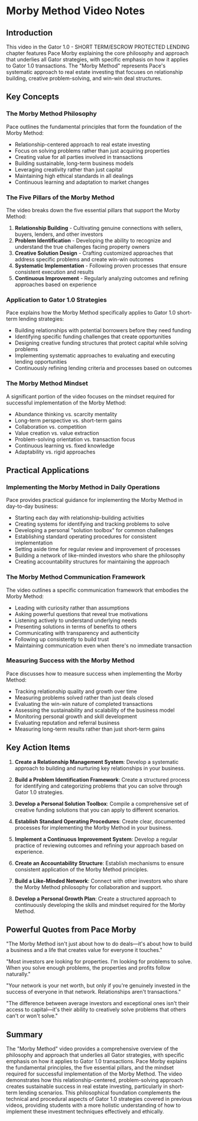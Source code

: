 # Morby Method Video Notes

## Introduction

This video in the Gator 1.0 - SHORT TERM/ESCROW PROTECTED LENDING chapter features Pace Morby explaining the core philosophy and approach that underlies all Gator strategies, with specific emphasis on how it applies to Gator 1.0 transactions. The "Morby Method" represents Pace's systematic approach to real estate investing that focuses on relationship building, creative problem-solving, and win-win deal structures.

## Key Concepts

### The Morby Method Philosophy

Pace outlines the fundamental principles that form the foundation of the Morby Method:

- Relationship-centered approach to real estate investing
- Focus on solving problems rather than just acquiring properties
- Creating value for all parties involved in transactions
- Building sustainable, long-term business models
- Leveraging creativity rather than just capital
- Maintaining high ethical standards in all dealings
- Continuous learning and adaptation to market changes

### The Five Pillars of the Morby Method

The video breaks down the five essential pillars that support the Morby Method:

1. **Relationship Building** - Cultivating genuine connections with sellers, buyers, lenders, and other investors
2. **Problem Identification** - Developing the ability to recognize and understand the true challenges facing property owners
3. **Creative Solution Design** - Crafting customized approaches that address specific problems and create win-win outcomes
4. **Systematic Implementation** - Following proven processes that ensure consistent execution and results
5. **Continuous Improvement** - Regularly analyzing outcomes and refining approaches based on experience

### Application to Gator 1.0 Strategies

Pace explains how the Morby Method specifically applies to Gator 1.0 short-term lending strategies:

- Building relationships with potential borrowers before they need funding
- Identifying specific funding challenges that create opportunities
- Designing creative funding structures that protect capital while solving problems
- Implementing systematic approaches to evaluating and executing lending opportunities
- Continuously refining lending criteria and processes based on outcomes

### The Morby Method Mindset

A significant portion of the video focuses on the mindset required for successful implementation of the Morby Method:

- Abundance thinking vs. scarcity mentality
- Long-term perspective vs. short-term gains
- Collaboration vs. competition
- Value creation vs. value extraction
- Problem-solving orientation vs. transaction focus
- Continuous learning vs. fixed knowledge
- Adaptability vs. rigid approaches

## Practical Applications

### Implementing the Morby Method in Daily Operations

Pace provides practical guidance for implementing the Morby Method in day-to-day business:

- Starting each day with relationship-building activities
- Creating systems for identifying and tracking problems to solve
- Developing a personal "solution toolbox" for common challenges
- Establishing standard operating procedures for consistent implementation
- Setting aside time for regular review and improvement of processes
- Building a network of like-minded investors who share the philosophy
- Creating accountability structures for maintaining the approach

### The Morby Method Communication Framework

The video outlines a specific communication framework that embodies the Morby Method:

- Leading with curiosity rather than assumptions
- Asking powerful questions that reveal true motivations
- Listening actively to understand underlying needs
- Presenting solutions in terms of benefits to others
- Communicating with transparency and authenticity
- Following up consistently to build trust
- Maintaining communication even when there's no immediate transaction

### Measuring Success with the Morby Method

Pace discusses how to measure success when implementing the Morby Method:

- Tracking relationship quality and growth over time
- Measuring problems solved rather than just deals closed
- Evaluating the win-win nature of completed transactions
- Assessing the sustainability and scalability of the business model
- Monitoring personal growth and skill development
- Evaluating reputation and referral business
- Measuring long-term results rather than just short-term gains

## Key Action Items

1. **Create a Relationship Management System**: Develop a systematic approach to building and nurturing key relationships in your business.

2. **Build a Problem Identification Framework**: Create a structured process for identifying and categorizing problems that you can solve through Gator 1.0 strategies.

3. **Develop a Personal Solution Toolbox**: Compile a comprehensive set of creative funding solutions that you can apply to different scenarios.

4. **Establish Standard Operating Procedures**: Create clear, documented processes for implementing the Morby Method in your business.

5. **Implement a Continuous Improvement System**: Develop a regular practice of reviewing outcomes and refining your approach based on experience.

6. **Create an Accountability Structure**: Establish mechanisms to ensure consistent application of the Morby Method principles.

7. **Build a Like-Minded Network**: Connect with other investors who share the Morby Method philosophy for collaboration and support.

8. **Develop a Personal Growth Plan**: Create a structured approach to continuously developing the skills and mindset required for the Morby Method.

## Powerful Quotes from Pace Morby

"The Morby Method isn't just about how to do deals—it's about how to build a business and a life that creates value for everyone it touches."

"Most investors are looking for properties. I'm looking for problems to solve. When you solve enough problems, the properties and profits follow naturally."

"Your network is your net worth, but only if you're genuinely invested in the success of everyone in that network. Relationships aren't transactions."

"The difference between average investors and exceptional ones isn't their access to capital—it's their ability to creatively solve problems that others can't or won't solve."

## Summary

The "Morby Method" video provides a comprehensive overview of the philosophy and approach that underlies all Gator strategies, with specific emphasis on how it applies to Gator 1.0 transactions. Pace Morby explains the fundamental principles, the five essential pillars, and the mindset required for successful implementation of the Morby Method. The video demonstrates how this relationship-centered, problem-solving approach creates sustainable success in real estate investing, particularly in short-term lending scenarios. This philosophical foundation complements the technical and procedural aspects of Gator 1.0 strategies covered in previous videos, providing students with a more holistic understanding of how to implement these investment techniques effectively and ethically.
